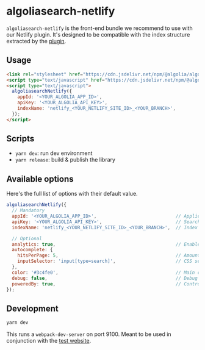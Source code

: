 # algoliasearch-netlify

`algoliasearch-netlify` is the front-end bundle we recommend to use with our Netlify plugin.
It's designed to be compatible with the index structure extracted by the [plugin](../plugin).

## Usage

```html
<link rel="stylesheet" href="https://cdn.jsdelivr.net/npm/@algolia/algoliasearch-netlify-frontend/dist/algoliasearchNetlify.css" />
<script type="text/javascript" href="https://cdn.jsdelivr.net/npm/@algolia/algoliasearch-netlify-frontend/dist/algoliasearchNetlify.js"></script>
<script type="text/javascript">
  algoliasearchNetlify({
    appId: '<YOUR_ALGOLIA_APP_ID>',
    apiKey: '<YOUR_ALGOLIA_API_KEY>',
    indexName: 'netlify_<YOUR_NETLIFY_SITE_ID>_<YOUR_BRANCH>',
  });
</script>
```

## Scripts

- `yarn dev`: run dev environment
- `yarn release`: build & publish the library

## Available options

Here's the full list of options with their default value.

```js
algoliasearchNetlify({
  // Mandatory
  appId: '<YOUR_ALGOLIA_APP_ID>',                             // Application ID (Can be found in https://www.algolia.com/api-keys)
  apiKey: '<YOUR_ALGOLIA_API_KEY>',                           // Search api key (Can be found in https://www.algolia.com/api-keys)
  indexName: 'netlify_<YOUR_NETLIFY_SITE_ID>_<YOUR_BRANCH>',  // Index name (Can be found in https://www.algolia.com/indexes)

  // Optional
  analytics: true,                                            // Enable search analytics
  autocomplete: {
    hitsPerPage: 5,                                           // Amount of results to display
    inputSelector: 'input[type=search]',                      // CSS selector of your search input(s)
  },
  color: '#3c4fe0',                                           // Main color
  debug: false,                                               // Debug mode (keeps the autocomplete open)
  poweredBy: true,                                            // Controls displaying the logo (mandatory with our FREE plan)
});
```

## Development

```sh
yarn dev
```

This runs a `webpack-dev-server` on port 9100.
Meant to be used in conjunction with the [test website](../public/).
